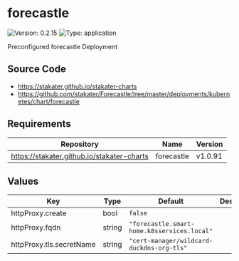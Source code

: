 # forecastle

![Version: 0.2.15](https://img.shields.io/badge/Version-0.2.15-informational?style=flat-square) ![Type: application](https://img.shields.io/badge/Type-application-informational?style=flat-square)

Preconfigured forecastle Deployment

## Source Code

* <https://stakater.github.io/stakater-charts>
* <https://github.com/stakater/Forecastle/tree/master/deployments/kubernetes/chart/forecastle>

## Requirements

| Repository | Name | Version |
|------------|------|---------|
| https://stakater.github.io/stakater-charts | forecastle | v1.0.91 |

## Values

| Key | Type | Default | Description |
|-----|------|---------|-------------|
| httpProxy.create | bool | `false` |  |
| httpProxy.fqdn | string | `"forecastle.smart-home.k8sservices.local"` |  |
| httpProxy.tls.secretName | string | `"cert-manager/wildcard-duckdns-org-tls"` |  |

